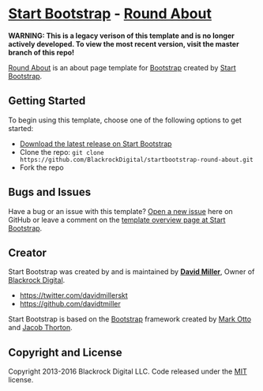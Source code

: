 # [Start Bootstrap](http://startbootstrap.com/) - [Round About](http://startbootstrap.com/template-overviews/round-about/)

**WARNING: This is a legacy verison of this template and is no longer actively developed. To view the most recent version, visit the master branch of this repo!**

[Round About](http://startbootstrap.com/template-overviews/round-about/) is an about page template for [Bootstrap](http://getbootstrap.com/) created by [Start Bootstrap](http://startbootstrap.com/).

## Getting Started

To begin using this template, choose one of the following options to get started:
* [Download the latest release on Start Bootstrap](http://startbootstrap.com/template-overviews/round-about/)
* Clone the repo: `git clone https://github.com/BlackrockDigital/startbootstrap-round-about.git`
* Fork the repo

## Bugs and Issues

Have a bug or an issue with this template? [Open a new issue](https://github.com/BlackrockDigital/startbootstrap-round-about/issues) here on GitHub or leave a comment on the [template overview page at Start Bootstrap](http://startbootstrap.com/template-overviews/round-about/).

## Creator

Start Bootstrap was created by and is maintained by **[David Miller](http://davidmiller.io/)**, Owner of [Blackrock Digital](http://blackrockdigital.io/).

* https://twitter.com/davidmillerskt
* https://github.com/davidtmiller

Start Bootstrap is based on the [Bootstrap](http://getbootstrap.com/) framework created by [Mark Otto](https://twitter.com/mdo) and [Jacob Thorton](https://twitter.com/fat).

## Copyright and License

Copyright 2013-2016 Blackrock Digital LLC. Code released under the [MIT](https://github.com/BlackrockDigital/startbootstrap-round-about/blob/gh-pages/LICENSE) license.

